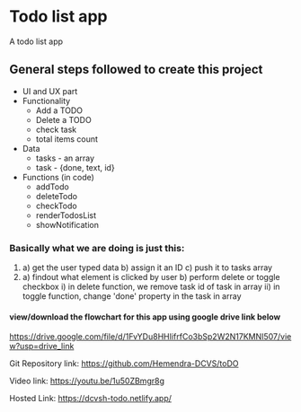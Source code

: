 # Todo list app
A todo list app

## General steps followed to create this project

- UI and UX part
- Functionality
	- Add a TODO
	- Delete a TODO
	- check task
	- total items count
- Data
	- tasks - an array
	- task - {done, text, id}
- Functions (in code)
	- addTodo
	- deleteTodo
	- checkTodo
	- renderTodosList
	- showNotification



### Basically what we are doing is just this:
1) a) get the user typed data b) assign it an ID c) push it to tasks array
2) a) findout what element is clicked by user b) perform delete or toggle checkbox
i)  in delete function, we remove task id of task in array 
ii) in toggle function, change 'done' property in the task in array

#### view/download the flowchart for this app using google drive link below
https://drive.google.com/file/d/1FvYDu8HHIifrfCo3bSp2W2N17KMNI507/view?usp=drive_link

Git Repository link: https://github.com/Hemendra-DCVS/toDO

Video link: https://youtu.be/1u50ZBmgr8g

Hosted Link: https://dcvsh-todo.netlify.app/
